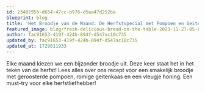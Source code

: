 ```yaml
---
id: 23482955-d654-47cc-b976-d5aa47d252ba
blueprint: blog
title: 'Het Broodje van de Maand: De Herfstspecial met Pompoen en Geitenkaas'
featured_image: blog/fresh-delicious-bread-on-the-table-2023-11-27-05-00-43-utc.jpg
author: fac91653-419f-424b-894f-d547ac10c735
updated_by: fac91653-419f-424b-894f-d547ac10c735
updated_at: 1729011933
---
```

Elke maand kiezen we een bijzonder broodje uit. Deze keer staat het in het teken van de herfst! Lees alles over ons recept voor een smakelijk broodje met geroosterde pompoen, romige geitenkaas en een vleugje honing. Een must-try voor elke herfstliefhebber!